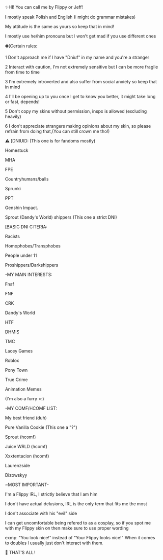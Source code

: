 ✨️HI! You can call me by Flippy or Jeff!

I mostly speak Polish and English
(I might do grammar mistakes)

My attitude is the same as yours so keep that in mind!

I mostly use he/him pronouns but I won't get mad if you use different ones


⛔️[Certain rules:

1 Don't approach me if I have "Dniuf" in my name and you're a stranger

2 Interact with caution, I'm not extremely sensitive but I can be more fragile from time to time

3 I'm extremely introverted and also suffer from social anxiety so keep that in mind

4 I'll be opening up to you once I get to know you better, it might take long or fast, depends!

5 Don't copy my skins without permission, inspo is allowed (excluding heavily)

6 I don't appreciate strangers making opinions about my skin, so please refrain from doing that,(You can still crown me tho!)

⚠️ [DNIUID: (This one is for fandoms mostly)

Homestuck

MHA

FPE

Countryhumans/balls

Sprunki

PPT

Genshin Impact.

Sprout (Dandy's World) shippers (This one a strict DNI)

[BASIC DNI CITERIA:

Racists

Homophobes/Transphobes

People under 11

Proshippers/Darkshippers


-MY MAIN INTERESTS:

Fnaf

FNF

CRK

Dandy's World

HTF

DHMIS

TMC

Lacey Games

Roblox

Pony Town

True Crime 

Animation Memes

(I'm also a furry <:)

-MY COMF/HCOMF LIST:

My best friend (duh)

Pure Vanilla Cookie (This one a "?")

Sprout (hcomf)

Juice WRLD (hcomf)

Xxxtentacion (hcomf)

Laurenzside

Dizowskyy

~MOST IMPORTANT-

I'm a Flippy IRL, I strictly believe that I am him

I don't have actual delusions, IRL is the only term that fits me the most

I don't associate with his "evil" side

I can get uncomfortable being refered to as a cosplay, so if you spot me with my Flippy skin on then make sure to use proper wording

exmp: "You look nice!" instead of "Your Flippy looks nice!"
When it comes to doubles I usually just don't interact with them.


🐌 THAT'S ALL!
